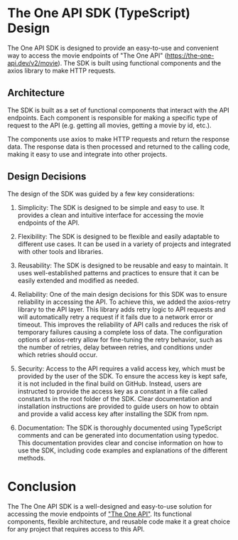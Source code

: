 # The One API SDK (TypeScript) Design
The One API SDK is designed to provide an easy-to-use and convenient way to access the movie endpoints of "The One API" (https://the-one-api.dev/v2/movie). The SDK is built using functional components and the axios library to make HTTP requests.

## Architecture
The SDK is built as a set of functional components that interact with the API endpoints. Each component is responsible for making a specific type of request to the API (e.g. getting all movies, getting a movie by id, etc.).

The components use axios to make HTTP requests and return the response data. The response data is then processed and returned to the calling code, making it easy to use and integrate into other projects.

## Design Decisions
The design of the SDK was guided by a few key considerations:

1. Simplicity: The SDK is designed to be simple and easy to use. It provides a clean and intuitive interface for accessing the movie endpoints of the API.

2. Flexibility: The SDK is designed to be flexible and easily adaptable to different use cases. It can be used in a variety of projects and integrated with other tools and libraries.

3. Reusability: The SDK is designed to be reusable and easy to maintain. It uses well-established patterns and practices to ensure that it can be easily extended and modified as needed.

4. Reliability: One of the main design decisions for this SDK was to ensure reliability in accessing the API. To achieve this, we added the axios-retry library to the API layer. This library adds retry logic to API requests and will automatically retry a request if it fails due to a network error or timeout. This improves the reliability of API calls and reduces the risk of temporary failures causing a complete loss of data. The configuration options of axios-retry allow for fine-tuning the retry behavior, such as the number of retries, delay between retries, and conditions under which retries should occur.

5. Security: Access to the API requires a valid access key, which must be provided by the user of the SDK. To ensure the access key is kept safe, it is not included in the final build on GitHub. Instead, users are instructed to provide the access key as a constant in a file called constant.ts in the root folder of the SDK. Clear documentation and installation instructions are provided to guide users on how to obtain and provide a valid access key after installing the SDK from npm.

6. Documentation: The SDK is thoroughly documented using TypeScript comments and can be generated into documentation using typedoc. This documentation provides clear and concise information on how to use the SDK, including code examples and explanations of the different methods.

# Conclusion
The The One API SDK is a well-designed and easy-to-use solution for accessing the movie endpoints of ["The One API"](https://the-one-api.dev/v2/). Its functional components, flexible architecture, and reusable code make it a great choice for any project that requires access to this API.
